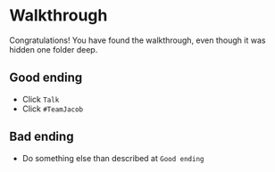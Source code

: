 # Walkthrough

Congratulations! You have found the walkthrough, even though it was hidden one folder deep.

## Good ending

 * Click `Talk`
 * Click `#TeamJacob`
 
 ## Bad ending
 
  * Do something else than described at `Good ending`
